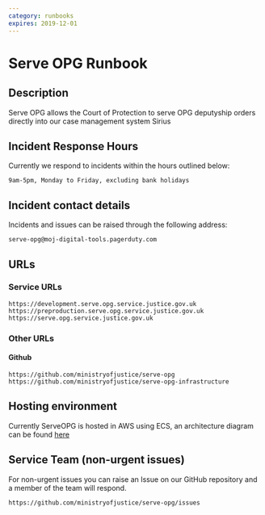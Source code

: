 ```yaml
---
category: runbooks
expires: 2019-12-01
---
```

# Serve OPG Runbook

## Description

Serve OPG allows the Court of Protection to serve OPG deputyship orders directly into our case management system Sirius

## Incident Response Hours

Currently we respond to incidents within the hours outlined below:

    9am-5pm, Monday to Friday, excluding bank holidays

## Incident contact details

Incidents and issues can be raised through the following address:

    serve-opg@moj-digital-tools.pagerduty.com

## URLs

### Service URLs
    
    https://development.serve.opg.service.justice.gov.uk
    https://preproduction.serve.opg.service.justice.gov.uk
    https://serve.opg.service.justice.gov.uk

### Other URLs

#### Github
    
    https://github.com/ministryofjustice/serve-opg  
    https://github.com/ministryofjustice/serve-opg-infrastructure  

## Hosting environment

Currently ServeOPG is hosted in AWS using ECS, an architecture diagram can be found [here](https://github.com/ministryofjustice/serve-opg/tree/master/docs/architecture)


## Service Team (non-urgent issues)

For non-urgent issues you can raise an Issue on our GitHub repository and a member of the team will respond.

    https://github.com/ministryofjustice/serve-opg/issues
